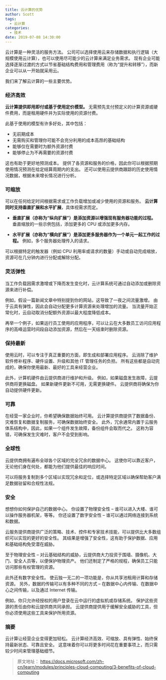 ```yaml
---
title: 云计算的优势
author: Scott
tags:
  - 云计算
categories:
  - 技术
date: 2019-07-08 14:30:00
---
```

云计算是一种灵活的服务方法。 公司可以选择使用云来存储数据和执行逻辑（大规模使用云计算），也可以使用尽可能少的云计算来满足业务需求。 现有企业可能选择逐渐过渡的方式以节省基础结构费用和管理费用（称为“提升和转移”），而新企业可以从一开始就采用云。

<!--more-->

我们来了解云计算的一些主要优势。

### 经济高效

**云计算提供即用即付或基于使用定价模型。** 无需预先支付预定义的计算资源或硬件费用，而是租用硬件并为实际使用的资源付费。

此基于使用的模型有许多好处，其中包括：

* 无前期成本
* 无需购买和管理你可能不会充分利用的成本高昂的基础结构
* 能够仅在需要时为额外资源付费
* 能够停止为不再需要的资源付费

这也有助于更好地预测成本。 提供了各资源和服务的价格，因此你可以根据预期使用情况预测在给定结算周期内的支出。 还可以使用云提供商跟踪的历史使用情况数据，根据未来增长情况进行分析。

### 可缩放

可以在任何给定时间根据需求或工作负载增加或减少使用的资源和服务。 **云计算同时支持垂直扩展和水平扩展**，具体视需求而定。

* **垂直扩展（亦称为“纵向扩展”）是添加资源以增强现有服务器功能的过程。** 垂直缩放的一些示例包括，添加更多的 CPU 或添加更多内存。

* **水平扩展（亦称为“横向扩展”）是添加更多服务器作为一个单元一起工作的过程。** 例如，多个服务器处理传入的请求。

可以根据特定的触发器（例如 CPU 利用率或请求的数量）手动或自动完成缩放，资源可在几分钟内进行分配或解除分配。

### 灵活弹性

当工作负载因需求激增或下降而发生变化时，云计算系统可通过自动添加或删除资源来进行补偿。

例如，假设一篇新闻文章中特别提到你的网站，这导致了一夜之间流量激增。 由于云具有弹性，因此会自动分配更多计算资源来处理增加的流量。 当流量开始正常化时，云自动取消分配额外资源以最大程度降低成本。

再举一个例子，如果运行员工使用的应用程序，可以让云在大多数员工访问应用程序的高峰运营时间段自动添加资源，然后在一天结束时删除资源。


### 保持最新
使用云时，可以专注于真正重要的方面，即生成和部署应用程序。 云消除了维护软件修补程序、硬件设置、升级和其他 IT 管理任务的负担。 所有这些都是自动完成的，确保你使用最新、最好的工具来经营企业。

此外，计算机硬件由云提供商进行维护和升级。 例如，如果磁盘发生故障，云提供商将更换磁盘。 如果新硬件更新不可用，无需更换硬件。 云提供商将确保为你自动提供硬件更新。

### 可靠
在经营一家企业时，你希望确保数据始终可用。 云计算提供商提供了数据备份、灾难恢复和数据复制服务，可确保数据始终安全。 此外，冗余通常内置于云服务体系结构中，因此，如果一个组件发生故障，备份组件会取而代之。 这称为容错，可确保发生灾难时，客户不会受到影响。

### 全球性
云提供商拥有遍布全球各个区域的完全冗余的数据中心。 这使你可以靠近客户，无论他们身在何处，都能为他们提供最佳的响应时间。

可以将服务复制到多个区域以实现冗余和定位，或选择特定区域以确保帮助客户满足数据驻留和合规性法规。

### 安全
想想你如何保护自己的数据中心。 你设置了物理安全性 – 谁可以进入大楼、谁可以操作服务器机架，等等。 你还设置了数字安全性 – 谁可以通过网络连接到系统和数据。

云服务提供商提供广泛的策略、技术、控件和专家技术技能，可以提供比大多数组织可以实现的更好的安全性。 其结果是增强了安全性，这有助于保护数据、应用和基础结构免受潜在威胁。

至于物理安全性 – 对云基础结构的威胁，云提供商大力投资于围墙、摄像机、大门、安全人员等，以便保护物理资产。 他们还制定了严格的规程，确保员工只能访问那些有权管理的资源。

此外还有数字安全性。 使云独一无二的一项功能是，你从共享池租用计算和存储资源。 另外，数据的传输可以有多种不同的方式 – 在数据中心内传输、在数据中心之间传输，以及通过 Internet 传输。

例如，你只允许经授权的用户登录在云中运行的虚拟机或存储系统。 保护这些资源的责任由你和云提供商共同承担。 云提供商提供用于缓解安全威胁的工具，但你必须使用这些工具来保护所用资源。

### 摘要
云计算让经营企业变得更加轻松。 云计算经济高效、可缩放、具有弹性、始终保持最新状态、可靠且安全。 这意味着你可以将更多时间花在重要事项上，而只需较少时间来管理基础细节。

> 原文地址：
> https://docs.microsoft.com/zh-cn/learn/modules/principles-cloud-computing/3-benefits-of-cloud-computing
